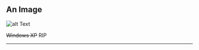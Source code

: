 ## An Image

![alt Text](http://www.technocrazed.com/wp-content/uploads/2015/12/Windows-XP-wallpaper-2.jpg "Image")

~~Windows XP~~ RIP
***
